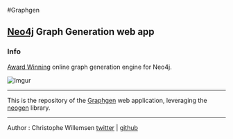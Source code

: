 #Graphgen

## [Neo4j](http://neo4j.com) Graph Generation web app

### Info

[Award Winning](http://neo4j.com/blog/winners/) online graph generation engine for Neo4j.

![Imgur](http://i.imgur.com/DeaidgQ.jpg)

---

This is the repository of the [Graphgen](http://graphgen.neoxygen.io) web application, leveraging the [neogen](https://github.com/neoxygen/neo4j-neogen) library.

---
Author : Christophe Willemsen [twitter](https://twitter.com/ikwattro) | [github](https://github.com/ikwattro)